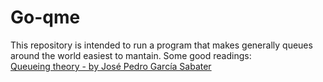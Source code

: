 # Go-qme
This repository is intended to run a program that makes generally queues around
the world easiest to mantain.
Some good readings:  
[Queueing theory - by José Pedro García Sabater](http://personales.upv.es/jpgarcia/LinkedDocuments/Teoriadecolasdoc.pdf)
